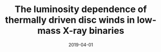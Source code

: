 ---
title: "The luminosity dependence of thermally driven disc winds in low-mass X-ray binaries"
collection: publications
permalink: /publication/2019-04-01-The-luminosity-dependence-of-thermally-driven-disc-winds-in-low-mass-X-ray-binaries
date: 2019-04-01
venue: 'MNRAS'
paperurl: 'https://ui.adsabs.harvard.edu/abs/2019MNRAS.484.4635H'
citation: ' Nick Higginbottom,  Christian Knigge,  Knox Long,  James Matthews,  Edward Parkinson, &quot;The luminosity dependence of thermally driven disc winds in low-mass X-ray binaries.&quot; MNRAS, 2019.'
authors: 'Nick Higginbottom, Christian Knigge, Knox Long,  et al.'
---